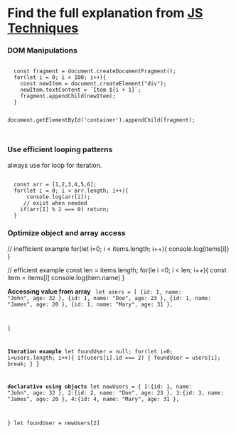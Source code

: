 # Find the full explanation from [JS Techniques](https://www.codesmith.io/blog/top-10-techniques-for-javascript-performance-optimization#dom)

### DOM Manipulations

<code>
  const fragment = document.createDocumentFragment();
  for(let i = 0; i < 100; i++){
    const newItem = document.createElement("div");
    newItem.textContent = `Item ${i + 1}`;
    fragment.appendChild(newItem);
  }

  document.getElementById('container').appendChild(fragment);
  
</code>

### Use efficient looping patterns
always use for loop for iteration.

<code>
  const arr = [1,2,3,4,5,6];
  for(let i = 0; i < arr.length; i++){
      console.log(arr[i]);         
     // exist when needed                
    if(arr[I] % 2 === 0) return;                 
  }
</code>

### Optimize object and array access
// inefficient example 
for(let i=0; i < items.length; i++){
  console.log(items[i])
}

// efficient example 
const len = items.length;
for(le i =0; i < len; i++){
  const item = items[i]
  console.log(item.name)
}

<b>Accessing value from array</b>
<code>
  let users = [
      {id: 1, name: "John", age: 32 },
      {id: 1, name: "Doe", age: 23 },
      {id: 1, name: "James", age: 20 },
      {id: 1, name: "Mary", age: 31 },
  
  ]

  <b>Iteration example</b>
  let foundUser = null;
  for(let i=0; i<users.length; i++){
    if(users[i].id === 2) {
      foundUser = users[i];
      break;
    }
  }

  <b>declarative using objects</b>
  let newUsers = {
      1:{id: 1, name: "John", age: 32 },
      2:{id: 2, name: "Doe", age: 23 },
      3:{id: 3, name: "James", age: 20 },
      4:{id: 4, name: "Mary", age: 31 },
  
  }
  let foundUser = newUsers[2]
</code>




